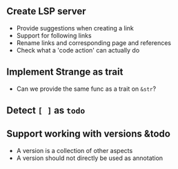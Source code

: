 ## Create LSP server
- Provide suggestions when creating a link
- Support for following links
- Rename links and corresponding page and references
- Check what a 'code action' can actually do

## Implement Strange as trait
- Can we provide the same func as a trait on `&str`?

## Detect `[ ]` as `todo`

## Support working with versions &todo
- A version is a collection of other aspects
- A version should not directly be used as annotation
